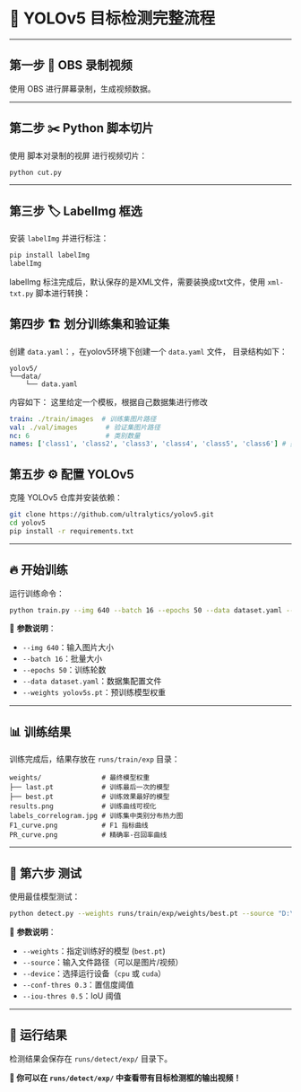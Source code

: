 # 📌 YOLOv5 目标检测完整流程

---

## **第一步 🎥 OBS 录制视频**
使用 OBS 进行屏幕录制，生成视频数据。

---

## **第二步 ✂️ Python 脚本切片**
使用 脚本对录制的视屏 进行视频切片：
```bash
python cut.py
```

---

## **第三步 🏷️ LabelImg 框选**
安装 `labelImg` 并进行标注：
```bash
pip install labelImg
labelImg
```
labelImg 标注完成后，默认保存的是XML文件，需要装换成txt文件，使用 `xml-txt.py` 脚本进行转换：


## **第四步 🏗️ 划分训练集和验证集**
创建 `data.yaml`：，在yolov5环境下创建一个 `data.yaml` 文件，
目录结构如下：
```plaintext
yolov5/
└──data/
    └── data.yaml
```

内容如下：
这里给定一个模板，根据自己数据集进行修改
```yaml
train: ./train/images  # 训练集图片路径
val: ./val/images       # 验证集图片路径
nc: 6                   # 类别数量
names: ['class1', 'class2', 'class3', 'class4', 'class5', 'class6'] # 类别名称
```


## **第五步 ⚙️ 配置 YOLOv5**
克隆 YOLOv5 仓库并安装依赖：
```bash
git clone https://github.com/ultralytics/yolov5.git
cd yolov5
pip install -r requirements.txt
```

---

## **🔥 开始训练**
运行训练命令：
```bash
python train.py --img 640 --batch 16 --epochs 50 --data dataset.yaml --weights yolov5s.pt
```
📌 **参数说明**：
- `--img 640`：输入图片大小
- `--batch 16`：批量大小
- `--epochs 50`：训练轮数
- `--data dataset.yaml`：数据集配置文件
- `--weights yolov5s.pt`：预训练模型权重

---

## **📊 训练结果**
训练完成后，结果存放在 `runs/train/exp` 目录：
```plaintext
weights/               # 最终模型权重
├── last.pt            # 训练最后一次的模型
├── best.pt            # 训练效果最好的模型
results.png            # 训练曲线可视化
labels_correlogram.jpg # 训练集中类别分布热力图
F1_curve.png           # F1 指标曲线
PR_curve.png           # 精确率-召回率曲线
```

---

## **🚀 第六步 测试**
使用最佳模型测试：
```bash
python detect.py --weights runs/train/exp/weights/best.pt --source "D:\dataset\text\hujingcun.mkv" --device cpu
```

📌 **参数说明**：
- `--weights`：指定训练好的模型 (`best.pt`)
- `--source`：输入文件路径（可以是图片/视频）
- `--device`：选择运行设备（`cpu` 或 `cuda`）
- `--conf-thres 0.3`：置信度阈值
- `--iou-thres 0.5`：IoU 阈值

---

## **📌 运行结果**
检测结果会保存在 `runs/detect/exp/` 目录下。

**🎯 你可以在 `runs/detect/exp/` 中查看带有目标检测框的输出视频！**
